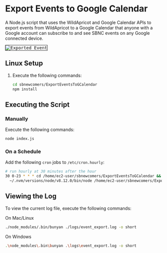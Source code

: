 # Export Events to Google Calendar

A Node.js script that uses the WildApricot and Google Calendar APIs to export events from WildApricot to a Google Calendar that anyone with a Google account can subscribe to and see SBNC events on any Google connected device.

   <kbd style="border: 1px solid; width: 300px;">![Exported Event](/../screenshots/event.png?raw=true "Exported Event")</kbd>

## Linux Setup

1. Execute the following commands:

   ```bash
   cd sbnewcomers/ExportEventsToGCalendar
   npm install
   ```

## Executing the Script

### Manually

Execute the following commands:

```bash
node index.js
```

### On a Schedule

Add the following `cron` jobs to `/etc/cron.hourly`:

```bash
# run hourly at 30 minutes after the hour
30 0-23 * * * cd /home/ec2-user/sbnewcomers/ExportEventsToGCalendar && \
  ~/.nvm/versions/node/v8.12.0/bin/node /home/ec2-user/sbnewcomers/ExportEventsToGCalendar/index.js
```

## Viewing the Log

To view the current log file, execute the following commands:

On Mac/Linux

```bash
./node_modules/.bin/bunyan ./logs/event_export.log -o short
```

On Windows

```bash
.\node_modules\.bin\bunyan .\logs\event_export.log -o short
```